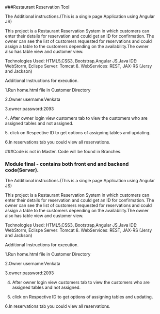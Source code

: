 ###Restaurant Reservation Tool


The Additional instructions.(This is a single page Application using Angular JS)

This project is a Restaurant Reservation System in which customers can enter their details for reservation and could get an ID for confirmation.
The owner can see the list of customers requested for reservations and could assign a table to the customers depending on the 
availability.The owner also has table view and customer view.

Technologies Used: HTML5,CSS3, Bootstrap,Angular JS,Java
IDE: WebStorm, Eclispe
Server: Tomcat 8.
WebServices: REST, JAX-RS (Jersy and Jackson)


Additional Instructions for execution.

1\.Run home.html file in Customer Directory

2\.Owner username:Venkata

3\.owner password:2093

4\. After owner login view customers tab to view the customers who are assigned tables and not assigned.

5\. click on Respective ID to get options of assigning tables and updating.

6\.In reservations tab you could view all reservations.

###Code is not in Master. Code will be found in Branches.
### Module final - contains both front end and backend code(Server).

The Additional instructions.(This is a single page Application using Angular JS)

This project is a Restaurant Reservation System in which customers can enter their details for reservation and could get an ID for confirmation. The owner can see the list of customers requested for reservations and could assign a table to the customers depending on the availability.The owner also has table view and customer view.

Technologies Used: HTML5,CSS3, Bootstrap,Angular JS,Java IDE: WebStorm, Eclispe Server: Tomcat 8. WebServices: REST, JAX-RS (Jersy and Jackson)

Additional Instructions for execution.

1.Run home.html file in Customer Directory

2.Owner username:Venkata

3.owner password:2093

4. After owner login view customers tab to view the customers who are assigned tables and not assigned.

5. click on Respective ID to get options of assigning tables and updating.

6.In reservations tab you could view all reservations.

